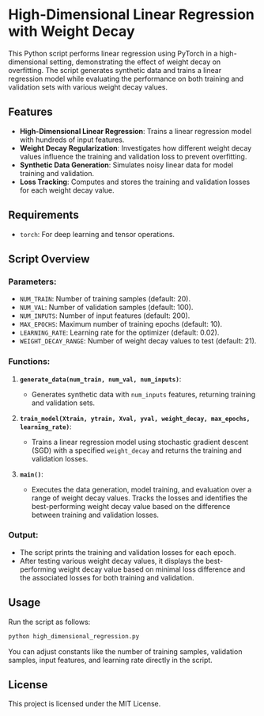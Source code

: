 # High-Dimensional Linear Regression with Weight Decay

This Python script performs linear regression using PyTorch in a high-dimensional setting, demonstrating the effect of weight decay on overfitting. The script generates synthetic data and trains a linear regression model while evaluating the performance on both training and validation sets with various weight decay values.

## Features
- **High-Dimensional Linear Regression**: Trains a linear regression model with hundreds of input features.
- **Weight Decay Regularization**: Investigates how different weight decay values influence the training and validation loss to prevent overfitting.
- **Synthetic Data Generation**: Simulates noisy linear data for model training and validation.
- **Loss Tracking**: Computes and stores the training and validation losses for each weight decay value.

## Requirements
- `torch`: For deep learning and tensor operations.

## Script Overview

### Parameters:
- `NUM_TRAIN`: Number of training samples (default: 20).
- `NUM_VAL`: Number of validation samples (default: 100).
- `NUM_INPUTS`: Number of input features (default: 200).
- `MAX_EPOCHS`: Maximum number of training epochs (default: 10).
- `LEARNING_RATE`: Learning rate for the optimizer (default: 0.02).
- `WEIGHT_DECAY_RANGE`: Number of weight decay values to test (default: 21).

### Functions:
1. **`generate_data(num_train, num_val, num_inputs)`**:
   - Generates synthetic data with `num_inputs` features, returning training and validation sets.
   
2. **`train_model(Xtrain, ytrain, Xval, yval, weight_decay, max_epochs, learning_rate)`**:
   - Trains a linear regression model using stochastic gradient descent (SGD) with a specified `weight_decay` and returns the training and validation losses.

3. **`main()`**:
   - Executes the data generation, model training, and evaluation over a range of weight decay values. Tracks the losses and identifies the best-performing weight decay value based on the difference between training and validation losses.

### Output:
- The script prints the training and validation losses for each epoch.
- After testing various weight decay values, it displays the best-performing weight decay value based on minimal loss difference and the associated losses for both training and validation.
  
## Usage
Run the script as follows:

```bash
python high_dimensional_regression.py
```

You can adjust constants like the number of training samples, validation samples, input features, and learning rate directly in the script.

## License
This project is licensed under the MIT License.
